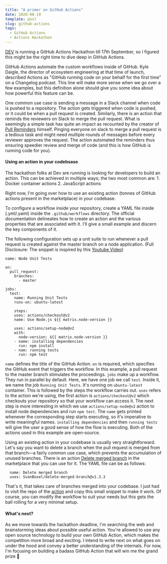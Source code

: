 ```yaml
---
title: "A primer on GitHub Actions"
date: 2020-08-19
template: post
slug: github-actions
tags:
  - GitHub Actions
  - Actions Hackathon
---
```


[DEV](https://dev.to/devteam/announcing-the-github-actions-hackathon-on-dev-3ljn) is running a GitHub Actions Hackathon till 17th September, so I figured this might be the right time to dive deep in GitHub Actions.

GitHub Actions automate the custom workflows inside of GitHub. Kyle Daigle, the director of ecosystem engineering at that time of launch, described Actions as "GitHub running code on your behalf for the first time" on a Changelog podcast. This line will make more sense when we go over a few examples, but this definition alone should give you some idea about how powerful this feature can be.


One common use case is sending a message in a Slack channel when code is pushed to a repository. The action gets triggered when code is pushed, or it could be when a pull request is created. Similarly, there is an action that reminds the reviewers on Slack to merge the pull request. What is seemingly a simple task has quite an impact as recounted by the creator of [Pull Reminders](https://pullreminders.com/) himself. Pinging everyone on slack to merge a pull request is a tedious task and might need multiple rounds of messages before every reviewer approves the request. The action automated the reminders thus ensuring speedier review and merge of code (and this is how GitHub is running code for you).

<h4>Using an action in your codebsase</h4>
The hackathon folks at Dev are running is looking for developers to build an action. This can be achieved in multiple ways; the two most common are:
1. Docker container actions
2. JavaScript actions
  
Right now, I'm going over how to use an existing action (tonnes of GitHub actions present in the marketplace) in your codebase.

To configure a workflow inside your repository, create a YAML file inside (.yml/.yaml) inside the `.github/workflows` directory. The official documentation delineates how to create an action and the various properties that are associated with it. I'll give a small example and discern the key components of it. 

The following configuration sets up a unit suite to run whenever a pull request is created against the master branch on a node application. (Full Disclosure: The snippet is inspired by this [Youtube Video](https://www.youtube.com/watch?v=F3wZTDmHCFA))

```
name: Node Unit Tests

on:
  pull_request:
    branches:
      - master

jobs:
  test:
    name: Running Unit Tests
    runs-on: ubuntu-latest

    steps:
    uses: actions/checkout@v2
    name: Use Node.js ${{ matrix.node-version }}

    uses: actions/setup-node@v2
    with:
      node-version: ${{ matrix.node-version }}
    - name: installing dependencies
      run: npm install
    - nam: running tests
      run: npm test

```

`name` defines the title of the GitHub Action.
`on` is required, which specifies the GitHub event that triggers the workflow. In this example, a pull request to the master branch stimulates the proceedings. 
`jobs` make up a workflow. They run in parallel by default. Here, we have one job we call `test`. Inside it, we name the job `Running Unit Tests`. It's running on `ubuntu-latest` container. This is followed by the steps the workflow carries out. 
`uses` refers to the action we're using, the first action is `actions/checkout@v2` which checkouts your repository so that your workflow can access it. The next step is more interesting in which we use `actions/setup-node@v2` action to install node dependencies and run `npm test`. The `name` gets printed whenever the corresponding step starts executing, so it's imperative to write meaningful names. `installing dependencies` and then `running tests` will give the user a good sense of how the flow is executing. Both of the actions used in this example are open-source.

Using an existing action in your codebase is usually very straightforward. Let's say you want to delete a branch when the pull request is merged from that branch—a fairly common use case, which prevents the accumulation of unused branches. There is an action [Delete merged branch](https://github.com/marketplace/actions/delete-merged-branch) in the marketplace that you can use for it. The YAML file can be as follows:
```
  name: Delete merged branch
  uses: SvanBoxel/delete-merged-branch@v1.3.3
```

That's it, that takes care of branches merged into your codebase. I just had to visit the repo of the [action]((https://github.com/marketplace/actions/delete-merged-branch)) and copy this small snippet to make it work. Of course, you can modify the workflow to suit your needs but this gets the ball rolling for a very minimal setup.

<h4>What's next?</h4>
As we move towards the hackathon deadline, I'm searching the web and brainstorming ideas about possible useful action. You're allowed to use any open source technology to build your own GitHub Action, which makes the competition more broad and exciting. I intend to write next on what goes on under the hood and convey a better understanding of the internals. For now, I'm focusing on building a badass GitHub Action that will win me the grand prize 🤩